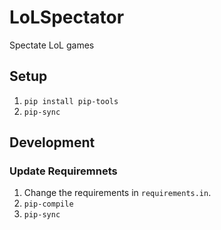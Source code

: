 # LoLSpectator
Spectate LoL games

## Setup
1. `pip install pip-tools`
2. `pip-sync`

## Development

### Update Requiremnets
1. Change the requirements in `requirements.in`.
2. `pip-compile`
3. `pip-sync`
